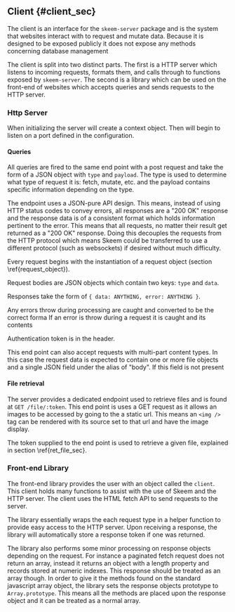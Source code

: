 ## Client {#client_sec}

The client is an interface for the `skeem-server` package and is the system that websites interact with to request and mutate data. Because it is designed to be exposed publicly it does not expose any methods concerning database management

The client is split into two distinct parts. The first is a HTTP server which listens to incoming requests, formats them, and calls through to functions exposed by `skeem-server`. The second is a library which can be used on the front-end of websites which accepts queries and sends requests to the HTTP server.

### Http Server

When initializing the server will create a context object. Then will begin to listen on a port defined in the configuration.

#### Queries

All queries are fired to the same end point with a post request and take the form of a JSON object with `type` and `payload`. The type is used to determine what type of request it is: fetch, mutate, etc. and the payload contains specific information depending on the type.

The endpoint uses a JSON-pure API design. This means, instead of using HTTP status codes to convey errors, all responses are a "200 OK" response and the response data is of a consistent format which holds information pertinent to the error. This means that all requests, no matter their result get returned as a "200 OK" response. Doing this decouples the requests from the HTTP protocol which means Skeem could be transferred to use a different protocol (such as websockets) if desired without much difficulty.

Every request begins with the instantiation of a request object (section \ref{request_object}).

Request bodies are JSON objects which contain two keys: `type` and `data`.

Responses take the form of `{ data: ANYTHING, error: ANYTHING }`.

Any errors throw during processing are caught and converted to be the correct forma If an error is throw during a request it is caught and its contents

Authentication token is in the header.

This end point can also accept requests with multi-part content types. In this case the request data is expected to contain one or more file objects and a single JSON field under the alias of "body". If this field is not present

#### File retrieval

The server provides a dedicated endpoint used to retrieve files and is found at `GET /file/:token`. This end point is uses a GET request as it allows an images to be accessed by going to the a static url. This means an `<img />` tag can be rendered with its source set to that url and have the image display.

The token supplied to the end point is used to retrieve a given file, explained in section \ref{ret_file_sec}.

### Front-end Library

The front-end library provides the user with an object called the `client`. This client holds many functions to assist with the use of Skeem and the HTTP server. The client uses the HTML fetch API to send requests to the server.

The library essentially wraps the each request type in a helper function to provide easy access to the HTTP server. Upon receiving a response, the library will automatically store a response token if one was returned.

The library also performs some minor processing on response objects depending on the request. For instance a paginated fetch request does not return an array, instead it returns an object with a length property and records stored at numeric indexes. This response should be treated as an array though. In order to give it the methods found on the standard javascript array object, the library sets the response objects prototype to `Array.prototype`. This means all the methods are placed upon the response object and it can be treated as a normal array.
